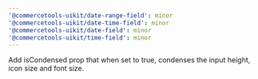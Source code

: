 ```yaml
---
'@commercetools-uikit/date-range-field': minor
'@commercetools-uikit/date-time-field': minor
'@commercetools-uikit/date-field': minor
'@commercetools-uikit/time-field': minor
---
```


Add isCondensed prop that when set to true, condenses the input height, icon size and font size.
